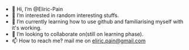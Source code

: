 - 👋 Hi, I’m @Eliric-Pain
- 👀 I’m interested in random interesting stuffs.
- 🌱 I’m currently learning how to use github and familiarising myself with it's working.
- 💞️ I’m looking to collaborate on(still on learning phase).
- 📫 How to reach me? mail me on eliric.pain@gmail.com

<!---
Eliric-Pain/Eliric-Pain is a ✨ special ✨ repository because its `README.md` (this file) appears on your GitHub profile.
You can click the Preview link to take a look at your changes.
--->
